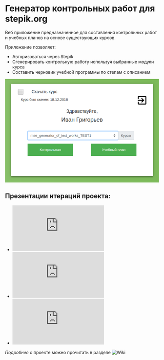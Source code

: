 # Генератор контрольных работ для stepik.org
Веб приложение предназначенное для составления контрольных работ и учебных планов на основе существующих курсов.

Приложение позволяет:
- Авторизоваться через Stepik
- Сгенерировать контрольную работу используя выбранные модули курса
- Составить черновик учебной программы по степам с описанием

![](https://github.com/moevm/mse_generator_of_test_works_for_Stepik/blob/dev/doc/screenshots/course_select_1.png)

## Презентации итераций проекта:  

- ![26 октября 2018](https://github.com/moevm/mse_generator_of_test_works_for_Stepik/blob/master/doc/Milestones/Milestone_0.2.pdf)
- ![23 ноября 2018](https://github.com/moevm/mse_generator_of_test_works_for_Stepik/blob/master/doc/Milestones/Milestone_0.3.pdf)
- ![21 декабря 2018](https://github.com/moevm/mse_generator_of_test_works_for_Stepik/blob/master/doc/Milestones/Milestone_0.4.pdf)

*Подробнее* о проекте можно прочитать в разделе ![Wiki](https://github.com/moevm/mse_generator_of_test_works_for_Stepik/wiki)
